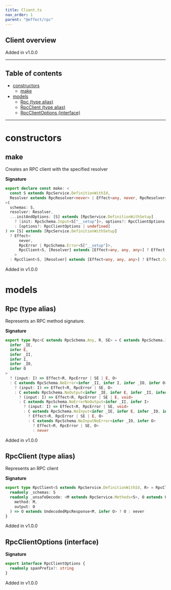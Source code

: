 ```yaml
---
title: Client.ts
nav_order: 1
parent: "@effect/rpc"
---
```


## Client overview

Added in v1.0.0

---

<h2 class="text-delta">Table of contents</h2>

- [constructors](#constructors)
  - [make](#make)
- [models](#models)
  - [Rpc (type alias)](#rpc-type-alias)
  - [RpcClient (type alias)](#rpcclient-type-alias)
  - [RpcClientOptions (interface)](#rpcclientoptions-interface)

---

# constructors

## make

Creates an RPC client with the specified resolver

**Signature**

```ts
export declare const make: <
  const S extends RpcService.DefinitionWithId,
  Resolver extends RpcResolver<never> | Effect<any, never, RpcResolver<never>>
>(
  schemas: S,
  resolver: Resolver,
  ...initAndOptions: [S] extends [RpcService.DefinitionWithSetup]
    ? [init: RpcSchema.Input<S["__setup"]>, options?: RpcClientOptions | undefined]
    : [options?: RpcClientOptions | undefined]
) => [S] extends [RpcService.DefinitionWithSetup]
  ? Effect<
      never,
      RpcError | RpcSchema.Error<S["__setup"]>,
      RpcClient<S, [Resolver] extends [Effect<any, any, any>] ? Effect.Context<Resolver> : never>
    >
  : RpcClient<S, [Resolver] extends [Effect<any, any, any>] ? Effect.Context<Resolver> : never>
```

Added in v1.0.0

# models

## Rpc (type alias)

Represents an RPC method signature.

**Signature**

```ts
export type Rpc<C extends RpcSchema.Any, R, SE> = C extends RpcSchema.IO<
  infer _IE,
  infer E,
  infer _II,
  infer I,
  infer _IO,
  infer O
>
  ? (input: I) => Effect<R, RpcError | SE | E, O>
  : C extends RpcSchema.NoError<infer _II, infer I, infer _IO, infer O>
    ? (input: I) => Effect<R, RpcError | SE, O>
    : C extends RpcSchema.NoOutput<infer _IE, infer E, infer _II, infer I>
      ? (input: I) => Effect<R, RpcError | SE | E, void>
      : C extends RpcSchema.NoErrorNoOutput<infer _II, infer I>
        ? (input: I) => Effect<R, RpcError | SE, void>
        : C extends RpcSchema.NoInput<infer _IE, infer E, infer _IO, infer O>
          ? Effect<R, RpcError | SE | E, O>
          : C extends RpcSchema.NoInputNoError<infer _IO, infer O>
            ? Effect<R, RpcError | SE, O>
            : never
```

Added in v1.0.0

## RpcClient (type alias)

Represents an RPC client

**Signature**

```ts
export type RpcClient<S extends RpcService.DefinitionWithId, R> = RpcClientRpcs<S, R> & {
  readonly _schemas: S
  readonly _unsafeDecode: <M extends RpcService.Methods<S>, O extends UndecodedRpcResponse<M, any>>(
    method: M,
    output: O
  ) => O extends UndecodedRpcResponse<M, infer O> ? O : never
}
```

Added in v1.0.0

## RpcClientOptions (interface)

**Signature**

```ts
export interface RpcClientOptions {
  readonly spanPrefix?: string
}
```

Added in v1.0.0
